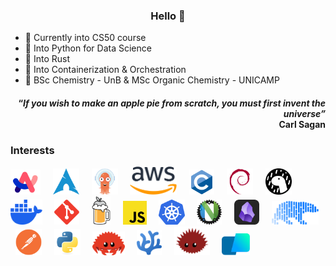 <h3 align="center">Hello 👋</h3>

- 🌱 Currently into CS50 course
- 🐍 Into Python for Data Science
- 🦀 Into Rust
- 🐳 Into Containerization & Orchestration  
- 🧪 BSc Chemistry - UnB & MSc Organic Chemistry - UNICAMP

<h4 align="right">“<em>If you wish to make an apple pie from scratch, you must first invent the universe”</em><br>Carl Sagan</h4>

<!-- Insert bash (.sh) in .md files
```sh
brew install deno
```
-->

<h3>Interests</h3>

<a href="https://arc.net/" target="_blank"><img src="assets/arc.svg" alt="Arc Browser" height="40"/></a> &nbsp; &nbsp;
<a href="https://archlinux.org/" target="_blank"><img src="assets/archlinux.svg" alt="Arch Linux" height="42"/></a> &nbsp; &nbsp;
<a href="https://argoproj.github.io/" target="_blank"><img src="assets/argocd.svg" alt="Argo" height="42"/></a> &nbsp; &nbsp;
<a href="https://aws.amazon.com/" target="_blank"><img src="assets/aws.svg" alt="Amazon Web Services" height="45"/></a> &nbsp; &nbsp;
<a><img src="assets/c.svg" alt="C lang" height="40"/></a> &nbsp; &nbsp;
<a href="https://debian.org/" target="_blank"><img src="assets/debian.svg" alt="debian" height="42"/></a> &nbsp; &nbsp;
<a href="https://deno.com/" target="_blank"><img src="assets/deno.svg" alt="the deno mascot dinosaur standing in the rain" height="42"/></a> &nbsp; &nbsp;
<a href="https://docker.com/" target="_blank"><img src="assets/docker.svg" alt="docker" height="40"/></a> &nbsp; &nbsp;
<a href="https://git-scm.com/" target="_blank"><img src="assets/git.svg" alt="git" height="40"/></a> &nbsp; &nbsp;
<a href="https://brew.sh/" target="_blank"><img src="assets/homebrew.svg" alt="homebrew" height="45"/></a> &nbsp; &nbsp;
<a href="https://javascript.com/" target="_blank"><img src="assets/javascript.svg" alt="JavaScript" height="38"/></a> &nbsp; &nbsp;
<a href="https://kubernetes.io/" target="_blank"><img src="assets/K8s.svg" alt="Kubernetes" height="40"/></a> &nbsp; &nbsp;
<a href="https://neovide.dev/" target="_blank"><img src="assets/neovide.png" alt="neovim meets rust" height="40"/></a> &nbsp; &nbsp;
<a href="https://obsidian.md/" target="_blank"><img src="assets/obsidian.svg" alt="obsidian" width="40"/></a> &nbsp; &nbsp;
<a href="https://pola.rs/" target="_blank"><img src="assets/polars.svg" alt="Polars" height="38"/></a> &nbsp; &nbsp;
<a href="https://postman.com/" target="_blank"><img src="assets/postman.svg" alt="Postman" height="42"/></a> &nbsp; &nbsp;
<a href="https://python.org/" target="_blank"><img src="assets/python.svg" alt="python snakes" height="42"/></a> &nbsp; &nbsp;
<a href="https://rust-lang.org/" target="_blank"><img src="assets/cuddlyferris.svg" alt="Ferris" height="38"/></a> &nbsp; &nbsp;
<a href="https://vscodium.com/" target="_blank"><img src="assets/codium.svg" alt="VSCodium" height="40"/></a> &nbsp; &nbsp;
<a href="https://doc.rust-lang.org/book/ch19-01-unsafe-rust.html" target="_blank"><img src="assets/corro.svg" alt="Corro the unsafe sea urchin" height="46"/></a> &nbsp; &nbsp;
<a href="https://warp.dev/" target="_blank"><img src="assets/warp.svg" alt="Warp" height="35"/></a>

&nbsp;

<!-- Status
<picture>
  <source
    srcset="https://github-readme-stats.vercel.app/api?username=bragasgambit&show_icons=true&theme=dark"
    media="(prefers-color-scheme: dark), (prefers-color-scheme: no-preference)"/>
  <source
    srcset="https://github-readme-stats.vercel.app/api?username=bragasgambit&show_icons=true"
    media="(prefers-color-scheme: light)"/>
  <img height="180em" src="https://github-readme-stats.vercel.app/api?username=bragasgambit&show_icons=true&include_all_commits=true&count_private=true"/>
</picture>
-->

<!-- Top Langs
<picture>
  <source
    srcset="https://github-readme-stats.vercel.app/api/top-langs/?username=bragasgambit&show_icons=true&theme=dark&layout=compact"
    media="(prefers-color-scheme: dark), (prefers-color-scheme: no-preference)"/>
  <source
    srcset="https://github-readme-stats.vercel.app/api/top-langs/?username=bragasgambit&show_icons=true&layout=compact"
    media="(prefers-color-scheme: light)"/>
  <img height="180em" src="https://github-readme-stats.vercel.app/api/top-langs/?username=bragasgambit&show_icons=true&layout=compact"/>
</picture>
-->
<!-- Snake grid
<picture align="center">
  <source
    media="(prefers-color-scheme: dark)" srcset="https://raw.githubusercontent.com/platane/platane/output/github-contribution-grid-snake-dark.svg"/>
  <source
    media="(prefers-color-scheme: light)" srcset="https://raw.githubusercontent.com/platane/platane/output/github-contribution-grid-snake.svg"/>
  <img alt="github-snake" src="https://raw.githubusercontent.com/platane/platane/output/github-contribution-grid-snake.svg"/>
</picture>
-->
